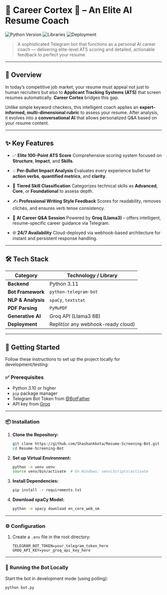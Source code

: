 

# 🚀 Career Cortex 🤖 – An Elite AI Resume Coach

![Python Version](https://img.shields.io/badge/Python-3.11-blue.svg)
![Libraries](https://img.shields.io/badge/Libraries-spaCy%20%7C%20Telegram-orange.svg)
![Deployment](https://img.shields.io/badge/Deployed%20on-Replit-lightgrey.svg)


> A sophisticated Telegram bot that functions as a personal AI career coach — delivering elite-level ATS scoring and detailed, actionable feedback to perfect your resume.

---

## 🌟 Overview

In today’s competitive job market, your resume must appeal not just to human recruiters but also to **Applicant Tracking Systems (ATS)** that screen resumes automatically. **Career Cortex** bridges this gap.

Unlike simple keyword checkers, this intelligent coach applies an **expert-informed, multi-dimensional rubric** to assess your resume. After analysis, it evolves into a **conversational AI** that allows personalized Q\&A based on your resume content.

---

## ✨ Key Features

* ✅ **Elite 100-Point ATS Score**
  Comprehensive scoring system focused on **Structure**, **Impact**, and **Skills**.

* 💡 **Per-Bullet Impact Analysis**
  Evaluates every experience bullet for **action verbs**, **quantified metrics**, and **clarity**.

* 🧠 **Tiered Skill Classification**
  Categorizes technical skills as **Advanced**, **Core**, or **Foundational** to assess depth.

* ✍️ **Professional Writing Style Feedback**
  Scores for readability, removes clichés, and ensures verb tense consistency.

* 🤖 **AI Career Q\&A Session**
  Powered by **Groq (Llama3)** – offers intelligent, resume-specific career guidance via Telegram.

* 🌐 **24/7 Availability**
  Cloud-deployed via webhook-based architecture for instant and persistent response handling.

---

## 🛠️ Tech Stack

| Category           | Technology / Library                        |
| ------------------ | ------------------------------------------- |
| **Backend**        | Python 3.11                                 |
| **Bot Framework**  | `python-telegram-bot`                       |
| **NLP & Analysis** | `spaCy`, `textstat`                         |
| **PDF Parsing**    | `PyMuPDF`                                   |
| **Generative AI**  | Groq API (Llama3 8B)                        |
| **Deployment**     | Replit(or any webhook-ready cloud) |

---

## 🚀 Getting Started

Follow these instructions to set up the project locally for development/testing:

### ✅ Prerequisites

* Python 3.10 or higher
* `pip` package manager
* Telegram Bot Token from [@BotFather](https://t.me/BotFather)
* API key from [Groq](https://groq.com/)

---

### 📦 Installation

1. **Clone the Repository:**

   ```bash
   git clone https://github.com/Shashankkota/Resume-Screening-Bot.git
   cd Resume-Screening-Bot
   ```

2. **Set up Virtual Environment:**

   ```bash
   python -m venv venv
   source venv/bin/activate  # On Windows: venv\Scripts\activate
   ```

3. **Install Dependencies:**

   ```bash
   pip install -r requirements.txt
   ```

4. **Download spaCy Model:**

   ```bash
   python -m spacy download en_core_web_sm
   ```

---

### ⚙️ Configuration

1. Create a `.env` file in the root directory:

   ```env
   TELEGRAM_BOT_TOKEN=your_telegram_token_here
   GROQ_API_KEY=your_groq_api_key_here
   ```

---

### 🧪 Running the Bot Locally

Start the bot in development mode (using polling):

```bash
python bot.py
```
